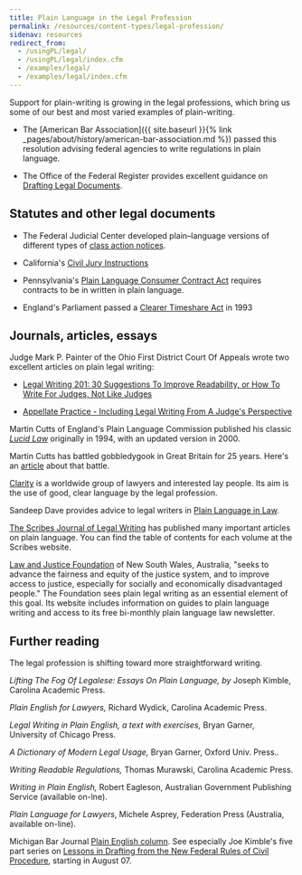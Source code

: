 ```yaml
---
title: Plain Language in the Legal Profession
permalink: /resources/content-types/legal-profession/
sidenav: resources
redirect_from:
  - /usingPL/legal/
  - /usingPL/legal/index.cfm
  - /examples/legal/
  - /examples/legal/index.cfm
---
```


Support for plain-writing is growing in the legal professions, which bring us some of our best and most varied examples of plain-writing.

* The [American Bar Association]({{ site.baseurl }}{% link _pages/about/history/american-bar-association.md %}) passed this resolution advising federal agencies to write regulations in plain language.

* The Office of the Federal Register provides excellent guidance on [Drafting Legal Documents](http://www.archives.gov/federal-register/write/legal-docs/).

## Statutes and other legal documents

* The Federal Judicial Center developed plain–language versions of different types of [class action notices](http://classaction.findlaw.com/notice/fjcback.html).

* California's [Civil Jury Instructions](http://www.courtinfo.ca.gov/jury/civiljuryinstructions/juryinst.htm)

* Pennsylvania's [Plain Language Consumer Contract Act](http://library.findlaw.com/1999/Dec/1/126611.html) requires contracts to be in written in plain language.

* England's Parliament passed a [Clearer Timeshare Act](http://www.clearest.co.uk/) in 1993

## Journals, articles, essays

Judge Mark P. Painter of the Ohio First District Court Of Appeals wrote two excellent articles on plain legal writing:

* [Legal Writing 201: 30 Suggestions To Improve Readability, or How To Write For Judges, Not Like Judges](http://www.plainlanguagenetwork.org)

* [Appellate Practice - Including Legal Writing From A Judge's Perspective](http://www.plainlanguagenetwork.org)

Martin Cutts of England's Plain Language Commission published his classic [_Lucid Law_](http://www.clearest.co.uk/) originally in 1994, with an updated version in 2000.

Martin Cutts has battled gobbledygook in Great Britain for 25 years. Here's an [article](http://www.clearest.co.uk/) about that battle.

[Clarity](http://www.clarity-international.net/) is a worldwide group of lawyers and interested lay people. Its aim is the use of good, clear language by the legal profession.

Sandeep Dave provides advice to legal writers in [Plain Language in Law](https://www.llrx.com/2002/11/features-plain-language-in-law/).

[The Scribes Journal of Legal Writing](http://scribes.org) has published many important articles on plain language. You can find the table of contents for each volume at the Scribes website.

[Law and Justice Foundation](http://www.lawfoundation.net.au/information) of New South Wales, Australia, "seeks to advance the fairness and equity of the justice system, and to improve access to justice, especially for socially and economically disadvantaged people." The Foundation sees plain legal writing as an essential element of this goal. Its website includes information on guides to plain language writing and access to its free bi-monthly plain language law newsletter.

## Further reading

The legal profession is shifting toward more straightforward writing.

_Lifting The Fog Of Legalese: Essays On Plain Language, by_ Joseph Kimble, Carolina Academic Press.

_Plain English for Lawyers,_ Richard Wydick, Carolina Academic Press.

_Legal Writing in Plain English, a text with exercises,_ Bryan Garner, University of Chicago Press.

_A Dictionary of Modern Legal Usage,_ Bryan Garner, Oxford Univ. Press._._

_Writing Readable Regulations,_ Thomas Murawski, Carolina Academic Press.

_Writing in Plain English,_ Robert Eagleson, Australian Government Publishing Service (available on-lne).

_Plain Language for Lawyers_, Michele Asprey, Federation Press (Australia, available on-line).

Michigan Bar Journal [Plain English column](http://www.michbar.org/generalinfo/plainenglish/home). See especially Joe Kimble's five part series on [Lessons in Drafting from the New Federal Rules of Civil Procedure](http://www.michbar.org/file/barjournal/article/documents/pdf4article1202.pdf), starting in August 07.
